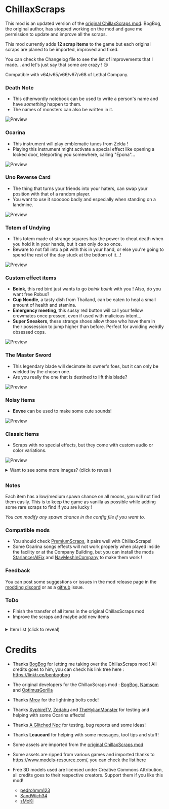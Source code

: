 # ChillaxScraps

This mod is an updated version of the [original ChillaxScraps mod](https://thunderstore.io/c/lethal-company/p/CHILLAX/ChillaxSCRAPS/). BogBog, the original author, has stopped working on the mod and gave me permission to update and improve all the scraps.

This mod currently adds **12 scrap items** to the game but each original scraps are planed to be imported, improved and fixed.

You can check the Changelog file to see the list of improvements that I made... and let's just say that some are crazy ! 😏

Compatible with v64/v65/v66/v67/v68 of Lethal Company.

### Death Note
- This otherwordly notebook can be used to write a person's name and have *something* happen to them.
- The names of monsters can also be written in it.

![Preview](https://raw.githubusercontent.com/ZigzagAwaka/ChillaxScraps/main/Images/chillaxscraps-deathnote.PNG)

### Ocarina
- This instrument will play emblematic tunes from Zelda !
- Playing this instrument might activate a special effect like opening a locked door, teleporting you somewhere, calling "Epona"...

![Preview](https://raw.githubusercontent.com/ZigzagAwaka/ChillaxScraps/main/Images/chillaxscraps-ocarina.png)

### Uno Reverse Card
- The thing that turns your friends into your haters, can swap your position with that of a random player.
- You want to use it soooooo badly and especially when standing on a landmine.

![Preview](https://raw.githubusercontent.com/ZigzagAwaka/ChillaxScraps/main/Images/chillaxscraps-uno.PNG)

### Totem of Undying
- This totem made of strange squares has the power to cheat death when you hold it in your hands, but it can only do so once.
- Beware to not fall into a pit with this in your hand, or else you're going to spend the rest of the day stuck at the bottom of it...!

![Preview](https://raw.githubusercontent.com/ZigzagAwaka/ChillaxScraps/main/Images/chillaxscraps-totem.PNG)

### Custom effect items
- **Boink**, this red bird just wants to go *boink boink* with you ! Also, do you want free Robux?
- **Cup Noodle**, a tasty dish from Thailand, can be eaten to heal a small amount of health and stamina.
- **Emergency meeting**, this sussy red button will call your fellow crewmates once pressed, even if used with malicious intent...
- **Super Sneakers**, these strange shoes allow those who have them in their possession to jump higher than before. Perfect for avoiding weirdly obsessed cops.

![Preview](https://raw.githubusercontent.com/ZigzagAwaka/ChillaxScraps/main/Images/chillaxscraps-effects.PNG)

### The Master Sword
- This legendary blade will decimate its owner's foes, but it can only be wielded by the chosen one.
- Are you really the one that is destined to lift this blade?

![Preview](https://raw.githubusercontent.com/ZigzagAwaka/ChillaxScraps/main/Images/chillaxscraps-mastersword.PNG)

### Noisy items
- **Eevee** can be used to make some cute sounds!

![Preview](https://raw.githubusercontent.com/ZigzagAwaka/ChillaxScraps/main/Images/chillaxscraps-noisy.PNG)

### Classic items
- Scraps with no special effects, but they come with custom audio or color variations.

![Preview](https://raw.githubusercontent.com/ZigzagAwaka/ChillaxScraps/main/Images/chillaxscraps-preview1.PNG)

<details><summary>Want to see some more images? (click to reveal)</summary>

![Preview](https://raw.githubusercontent.com/ZigzagAwaka/ChillaxScraps/main/Images/chillaxscraps-variant.PNG)

</details>

##

### Notes
Each item has a low/medium spawn chance on all moons, you will not find them easily. This is to keep the game as vanilla as possible while adding some rare scraps to find if you are lucky !

*You can modify any spawn chance in the config file if you want to.*

### Compatible mods

- You should check [PremiumScraps](https://thunderstore.io/c/lethal-company/p/Zigzag/PremiumScraps/), it pairs well with ChillaxScraps!
- Some Ocarina songs effects will not work properly when played inside the facility or at the Company Building, but you can install the mods [StarlancerAIFix](https://thunderstore.io/c/lethal-company/p/AudioKnight/StarlancerAIFix/) and [NavMeshInCompany](https://thunderstore.io/c/lethal-company/p/Kittenji/NavMeshInCompany/) to make them work !

### Feedback
You can post some suggestions or issues in the mod release page in the [modding discord](https://discord.com/invite/lcmod) or as a [github](https://github.com/ZigzagAwaka/ChillaxScraps) issue.

### ToDo
- Finish the transfer of all items in the original ChillaxScraps mod
- Improve the scraps and maybe add new items

###

<details><summary>Item list (click to reveal)</summary>

- Death Note
- Boink
- Eevee
- Cup Noodle
- Moai Statue
- Uno Reverse Card
- Froggy Chair
- Emergency meeting
- Super Sneakers
- The Master Sword
- Ocarina
- Totem of Undying

</details>

##

# Credits

- Thanks [BogBog](https://twitter.com/benbogbog) for letting me taking over the ChillaxScraps mod ! All credits goes to him, you can check his link tree here : https://linktr.ee/benbogbog

- The original developers for the ChillaxScraps mod : [BogBog](https://twitter.com/benbogbog), [Namsom](https://twitter.com/NamsomXD) and [OptimusGorilla](https://twitter.com/DanielSuPery)

- Thanks [Mrov](https://thunderstore.io/c/lethal-company/p/mrov/) for the lightning bolts code!

- Thanks [XyphireTV](https://www.twitch.tv/xyphiretv), [Zedahu](https://www.twitch.tv/zedahu) and [TheHylianMonster](https://www.instagram.com/lucas_tripier/) for testing and helping with some Ocarina effects!

- Thanks [A Glitched Npc](https://www.twitch.tv/a_glitched_npc) for testing, bug reports and some ideas!

- Thanks **Leaucard** for helping with some messages, tool tips and stuff!

- Some assets are imported from the [original ChillaxScraps mod](https://thunderstore.io/c/lethal-company/p/CHILLAX/ChillaxSCRAPS/)

- Some assets are ripped from various games and imported thanks to https://www.models-resource.com/, you can check the list [here](https://github.com/ZigzagAwaka/ChillaxScraps/blob/main/models-resource-credits.txt)

- Free 3D models used are licensed under Creative Commons Attribution, all credits goes to their respective creators. Support them if you like this mod!

    - [pedrohmm123](https://sketchfab.com/3d-models/death-note-anime-book-fanart-970248251f124cddbfc2b4999c43b713)
    - [SandWich34](https://sketchfab.com/3d-models/uno-reverse-card-e15ee883deb14fbe8a476cce325c2983)
    - [sMoKi](https://sketchfab.com/3d-models/nokia-3310-lowpoly-bed87049026640a59f3f8b5844614253)
